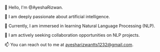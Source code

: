 👋 Hello, I'm @AyeshaRizwan.

👀 I am deeply passionate about artificial intelligence.

🌱 Currently, I am immersed in learning Natural Language Processing (NLP).

💞️ I am actively seeking collaboration opportunities on NLP projects.

📫 You can reach out to me at ayesharizwantts1232@gmail.com.
<!---
AyeshaRizwan543/AyeshaRizwan543 is a ✨ special ✨ repository because its `README.md` (this file) appears on your GitHub profile.
You can click the Preview link to take a look at your changes.
--->
